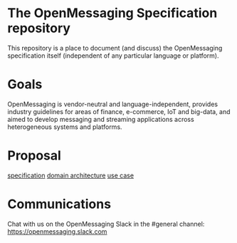 # The OpenMessaging Specification repository

This repository is a place to document (and discuss) the OpenMessaging specification itself (independent of any particular language or platform).

# Goals
OpenMessaging is vendor-neutral and language-independent, provides industry guidelines for areas of finance, e-commerce, IoT and big-data, and aimed to develop messaging and streaming applications across heterogeneous systems and platforms.

# Proposal
[specification](specification.md)
[domain architecture](domain_architecture.md)
[use case](usecase.md)


# Communications
Chat with us on the OpenMessaging Slack in the #general channel: https://openmessaging.slack.com

